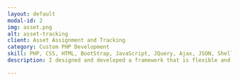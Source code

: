 ```yaml
---
layout: default
modal-id: 2
img: asset.png
alt: asset-tracking
client: Asset Assignment and Tracking
category: Custom PHP Development
skill: PHP, CSS, HTML, BootStrap, JavaScript, JQuery, Ajax, JSON, Shell Script, Cron Jobs, MySQL, Apache, Photoshop
description: I designed and developed a framework that is flexible and dynamic and can be used in multiple ways.  It is mobile responsive. The interface is dynamically generated based on the setup parameters. Each department that uses this application will have its own unique and customized interface. This website is rich and complex in functionalities. It can be used to track assets assignments to a group or individual people with various photo ID, it can also be used to track attendance for different events. The website has front end interface and administration interface, the users will have access based on their access roles and levels. Through the front end interface, the regular user can use the application to check in and check out attendees if the event is set up to track attendance, if the event is set up to track assets, the regular user can use the application to  assign, collect assets to individual person, or do bulk asset management to groups.  In the administration area, the administrators can  set up events, run reports, load data, and manage users, sessions and locations. This application has been used all year around by several departments for different purposes, such as Human Resource Trainings Attendance Tracking, Wellness Fair Attendance Tracking, and UMass Outing Club Gear Rental Tracking.  <br><br>I have worked through all phases of this project. I built the entire website from ground up. I was nominated for the Think Outside The Box Award in year 2018 for developing this website. <ul><li>Met with stakeholders to define requirements, wrote requirement analysis</li><li>Communicate regularly and fluidly with all stakeholders. Provide accurate and consistent updates on project progress and status</li><li>Designed graphics, contents, application architecture and interface</li><li>Designed and created database tables. Set up index to improve performance</li><li>Developed the full stack application code (front end interface, back up application logic, data operations, cron jobs)</li><li>Developed test cases, worked along with Dev Ops team for unit and function tests</li><li>Wrote user instructions with details and screenshots to help end users. Wrote technical documentation to share knowledge with team members </li><li>Provide continuous user support and take accountability of the entire lifecycle of this website</li></ul><br><i>This website is IP restricted and only accessible from limited IP addresses.</i>

---
```



